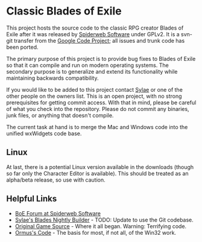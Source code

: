 Classic Blades of Exile
=======================

This project hosts the source code to the classic RPG creator Blades of Exile after it was released
by [Spiderweb Software](http://www.spiderwebsoftware.com/) under GPLv2. It is a svn-git transfer from the
[Google Code Project](http://code.google.com/p/openexile/); all issues and trunk code has been ported.

The primary purpose of this project is to provide bug fixes to Blades of Exile
so that it can compile and run on modern operating systems. The secondary purpose is
to generalize and extend its functionality while maintaining backwards compatibility.

If you would like to be added to this project contact [Sylae](https://github.com/sylae)
or one of the other people on the owners list. This is an open project, with no strong prerequisites
for getting commit access. With that in mind, please be careful of what you check into the repository.
Please do not commit any binaries, junk files, or anything that doesn't compile.

The current task at hand is to merge the Mac and Windows code into the unified wxWidgets code base.

Linux
-----

At last, there is a potential Linux version available in the downloads (though so far only the
Character Editor is available). This should be treated as an alpha/beta release, so use with caution. 

Helpful Links
-------------
* [BoE Forum at Spiderweb Software](http://spiderwebforums.ipbhost.com/index.php?/forum/12-blades-of-exile/)
* [Sylae's Blades Nightly Builder](https://calref.net/~sylae/blades/) - TODO: Update to use the Git codebase.
* [Original Game Source](http://www.spiderwebsoftware.com/blades/opensource.html) - Where it all began. Warning: Terrifying code.
* [Ormus's Code](http://info.wsisiz.edu.pl/~kowalsg0/) - The basis for most, if not all, of the Win32 work.